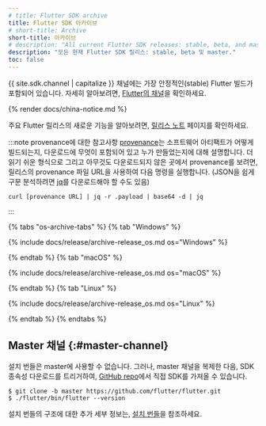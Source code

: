 ```yaml
---
# title: Flutter SDK archive
title: Flutter SDK 아카이브
# short-title: Archive
short-title: 아카이브
# description: "All current Flutter SDK releases: stable, beta, and master."
description: "모든 현재 Flutter SDK 릴리스: stable, beta 및 master."
toc: false
---
```


<style>
.scrollable-table {
  overflow-y: scroll;
  max-height: 20rem;
}
</style>

{{ site.sdk.channel | capitalize }} 채널에는 가장 안정적인(stable) Flutter 빌드가 포함되어 있습니다.
자세히 알아보려면, [Flutter의 채널][Flutter's channels]을 확인하세요.

{% render docs/china-notice.md %}

주요 Flutter 릴리스의 새로운 기능을 알아보려면, [릴리스 노트][release notes] 페이지를 확인하세요.

:::note provenance에 대한 참고사항
[provenance](https://slsa.dev/provenance)는 소프트웨어 아티팩트가 어떻게 빌드되는지, 
다운로드에 무엇이 포함되어 있고 누가 만들었는지에 대해 설명합니다. 
더 읽기 쉬운 형식으로 그리고 아무것도 다운로드되지 않은 곳에서 provenance를 보려면, 
릴리스의 provenance 파일 URL을 사용하여 다음 명령을 실행합니다.
(JSON을 쉽게 구문 분석하려면 [jq](https://stedolan.github.io/jq/)를 다운로드해야 할 수도 있음)

```console
curl [provenance URL] | jq -r .payload | base64 -d | jq
```
:::


{% tabs "os-archive-tabs" %}
{% tab "Windows" %}

{% include docs/release/archive-release_os.md os="Windows" %}

{% endtab %}
{% tab "macOS" %}

{% include docs/release/archive-release_os.md os="macOS" %}

{% endtab %}
{% tab "Linux" %}

{% include docs/release/archive-release_os.md os="Linux" %}

{% endtab %}
{% endtabs %}

## Master 채널 {:#master-channel}

설치 번들은 master에 사용할 수 없습니다. 
그러나, master 채널을 복제한 다음, SDK 종속성 다운로드를 트리거하여, 
[GitHub repo][]에서 직접 SDK를 가져올 수 있습니다.

```console
$ git clone -b master https://github.com/flutter/flutter.git
$ ./flutter/bin/flutter --version
```

설치 번들의 구조에 대한 추가 세부 정보는, [설치 번들][Installation bundles]을 참조하세요.

[Flutter's channels]: {{site.repo.flutter}}/blob/master/docs/releases/Flutter-build-release-channels.md
[release notes]: /release/release-notes
[GitHub repo]: {{site.repo.flutter}}
[Installation bundles]: {{site.repo.flutter}}/blob/master/docs/infra/Flutter-Installation-Bundles.md
